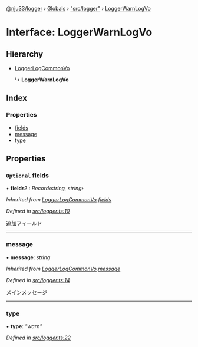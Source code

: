 [@nju33/logger](../README.md) › [Globals](../globals.md) › ["src/logger"](../modules/_src_logger_.md) › [LoggerWarnLogVo](_src_logger_.loggerwarnlogvo.md)

# Interface: LoggerWarnLogVo

## Hierarchy

* [LoggerLogCommonVo](_src_logger_.loggerlogcommonvo.md)

  ↳ **LoggerWarnLogVo**

## Index

### Properties

* [fields](_src_logger_.loggerwarnlogvo.md#optional-fields)
* [message](_src_logger_.loggerwarnlogvo.md#message)
* [type](_src_logger_.loggerwarnlogvo.md#type)

## Properties

### `Optional` fields

• **fields**? : *Record‹string, string›*

*Inherited from [LoggerLogCommonVo](_src_logger_.loggerlogcommonvo.md).[fields](_src_logger_.loggerlogcommonvo.md#optional-fields)*

*Defined in [src/logger.ts:10](https://github.com/nju33/logger/blob/9b2a4b5/src/logger.ts#L10)*

追加フィールド

___

###  message

• **message**: *string*

*Inherited from [LoggerLogCommonVo](_src_logger_.loggerlogcommonvo.md).[message](_src_logger_.loggerlogcommonvo.md#message)*

*Defined in [src/logger.ts:14](https://github.com/nju33/logger/blob/9b2a4b5/src/logger.ts#L14)*

メインメッセージ

___

###  type

• **type**: *"warn"*

*Defined in [src/logger.ts:22](https://github.com/nju33/logger/blob/9b2a4b5/src/logger.ts#L22)*
